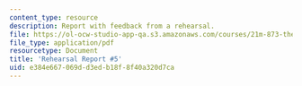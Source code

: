 ```yaml
---
content_type: resource
description: Report with feedback from a rehearsal.
file: https://ol-ocw-studio-app-qa.s3.amazonaws.com/courses/21m-873-theater-arts-topics-suburbia-january-iap-2008/e384e667069dd3edb18f8f40a320d7ca_rr5.pdf
file_type: application/pdf
resourcetype: Document
title: 'Rehearsal Report #5'
uid: e384e667-069d-d3ed-b18f-8f40a320d7ca
---
```

